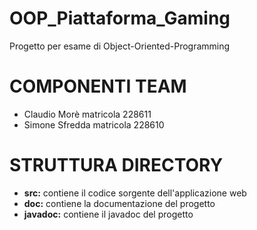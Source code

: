 # OOP_Piattaforma_Gaming
Progetto per esame di Object-Oriented-Programming
# COMPONENTI TEAM
* Claudio Morè matricola 228611
* Simone Sfredda matricola 228610
# STRUTTURA DIRECTORY
* **src:** contiene il codice sorgente dell'applicazione web
* **doc:** contiene la documentazione del progetto
* **javadoc:** contiene il javadoc del progetto
